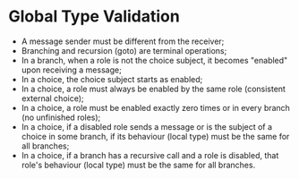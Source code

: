 # Global Type Validation

- A message sender must be different from the receiver;
- Branching and recursion (goto) are terminal operations;
- In a branch, when a role is not the choice subject, it becomes "enabled" upon receiving a message;
- In a choice, the choice subject starts as enabled;
- In a choice, a role must always be enabled by the same role (consistent external choice);
- In a choice, a role must be enabled exactly zero times or in every branch (no unfinished roles);
- In a choice, if a disabled role sends a message or is the subject of a choice in some branch, if its behaviour (local
  type) must be the same for all branches;
- In a choice, if a branch has a recursive call and a role is disabled, that role's behaviour (local type) must be the
  same for all branches.
